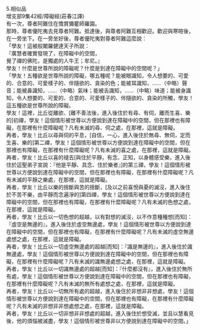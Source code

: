 5.相似品  
增支部9集42經/障礙經(莊春江譯)  
有一次，尊者阿難住在憍賞彌瞿師羅園。  
那時，尊者優陀夷去見尊者阿難。抵達後，與尊者阿難互相歡迎。歡迎與寒暄後，在一旁坐下。在一旁坐好後，尊者優陀夷對尊者阿難這麼說：  
「學友！這被般闍羅健達天子所說：  
『廣慧者確實發現了，在障礙中的空間，  
覺了禪的佛陀，是獨處的人牛王；牟尼。』  
學友！什麼是世尊所說的障礙呢？什麼是到達在障礙中的空間呢？」  
「學友！五種欲是世尊所說的障礙，哪五種呢？能被眼識知，令人想要的、可愛的、合意的、可愛樣子的、伴隨欲的、貪染的色；能被耳識知，……（中略）聲音；能被鼻識知，……（中略）氣味；能被舌識知，……（中略）味道；能被身識知，令人想要的、可愛的、合意的、可愛樣子的、伴隨欲的、貪染的所觸，學友！這五種欲是世尊所說的障礙。  
學友！這裡，比丘從離欲、[離不善法後，進入後住於有尋、有伺，離而生喜、樂的]初禪，學友！這個情形被世尊以方便說到達在障礙中的空間，但在那裡也有障礙，在那裡有什麼障礙呢？凡有未滅的尋、伺之處，在那裡，這就是障礙。  
再者，學友！比丘以尋與伺的平息，[自信，一心，進入後住於無尋、無伺，定而生喜、樂的]第二禪，學友！這個情形被世尊以方便說到達在障礙中的空間，但在那裡也有障礙，在那裡有什麼障礙呢？凡有未滅的喜之處，在那裡，這就是障礙。  
再者，學友！比丘以喜的褪去[與住於平靜，有念、正知，以身體感受樂，進入後住於這聖弟子宣說：『他是平靜、具念、住於樂者』]的第三禪，學友！這個情形被世尊以方便說到達在障礙中的空間，但在那裡也有障礙，在那裡有什麼障礙呢？凡有未滅的平靜之樂處，在那裡，這就是障礙。  
再者，學友！比丘以樂的捨斷與苦的捨斷，[及以之前喜悅與憂的滅沒，進入後住於不苦不樂，由平靜而念遍淨的]第四禪，學友！這個情形被世尊以方便說到達在障礙中的空間，但在那裡也有障礙，在那裡有什麼障礙呢？凡有未滅的色想之處，在那裡，這就是障礙。  
再者，學友！比丘以一切色想的超越，以有對想的滅沒，以不作意種種想[而知]：『虛空是無邊的』，進入後住於虛空無邊處，學友！這個情形被世尊以方便說到達在障礙中的空間，但在那裡也有障礙，在那裡有什麼障礙呢？凡有未滅的虛空無邊處想之處，在那裡，這就是障礙。  
再者，學友！比丘以一切虛空無邊處的超越[而知]：『識是無邊的』，進入後住於識無邊處，學友！這個情形被世尊以方便說到達在障礙中的空間，但在那裡也有障礙，在那裡有什麼障礙呢？凡有未滅的識無邊處想之處，在那裡，這就是障礙。  
再者，學友！比丘以一切識無邊處的超越[而知]：『什麼都沒有』，進入後住於無所有處，學友！這個情形被世尊以方便說到達在障礙中的空間，但在那裡也有障礙，在那裡有什麼障礙呢？凡有未滅的無所有處想之處，在那裡，這就是障礙。  
再者，學友！比丘以一切無所有處的超越，進入後住於非想非非想處，學友！這個情形被世尊以方便說到達在障礙中的空間，但在那裡也有障礙，在那裡有什麼障礙呢？凡有未滅的非想非非想處想之處，在那裡，這就是障礙。  
再者，學友！比丘以一切非想非非想處的超越，進入後住於想受滅，並且以慧看見後，他的煩惱被滅盡，學友！這個情形被世尊非以方便說到達在障礙中的空間。」  
  
  
